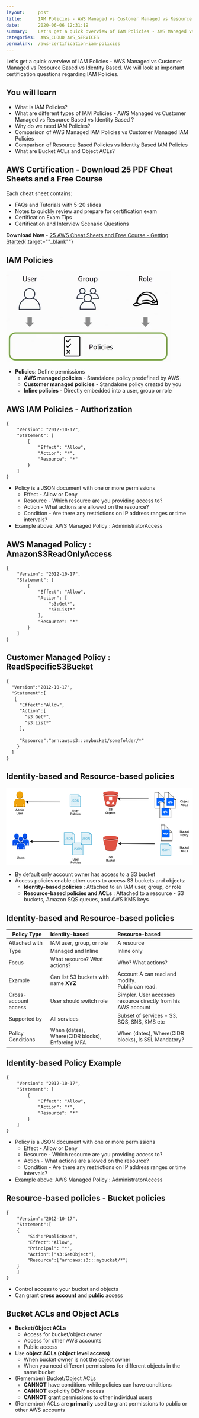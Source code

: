 ```yaml
---
layout:     post
title:      IAM Policies - AWS Managed vs Customer Managed vs Resource Based vs Identity Based  - AWS Certification
date:       2020-06-06 12:31:19
summary:    Let's get a quick overview of IAM Policies - AWS Managed vs Customer Managed vs Resource Based vs Identity Based. We will look at important certification questions regarding IAM Policies. 
categories:  AWS_CLOUD AWS_SERVICES
permalink:  /aws-certification-iam-policies
---
```


Let's get a quick overview of IAM Policies - AWS Managed vs Customer Managed vs Resource Based vs Identity Based. We will look at important certification questions regarding IAM Policies.

## You will learn
- What is IAM Policies?
- What are different types of IAM Policies - AWS Managed vs Customer Managed vs Resource Based vs Identity Based ?
- Why do we need IAM Policies?
- Comparison of AWS Managed IAM Policies vs Customer Managed IAM Policies
- Comparison of Resource Based Policies vs Identity Based IAM Policies
- What are Bucket ACLs and Object ACLs?

## AWS Certification - Download 25 PDF Cheat Sheets and a Free Course

Each cheat sheet contains:
- FAQs and Tutorials with 5-20 slides
- Notes to quickly review and prepare for certification exam
- Certification Exam Tips
- Certification and Interview Scenario Questions

**Download Now** - [25 AWS Cheat Sheets and Free Course - Getting Started](https://links.in28minutes.com/cloud-in28minutes-teachable-free-link){:target=""_blank""}



## IAM Policies

![](/images/aws/iam-overview.png) 
- **Policies**: Define permissions 
	- **AWS managed policies** - Standalone policy predefined by AWS
	- **Customer managed policies** - Standalone policy created by you
	- **Inline policies** - Directly embedded into a user, group or role


## AWS IAM Policies - Authorization

```
{
    "Version": "2012-10-17",
    "Statement": [
        {
            "Effect": "Allow",
            "Action": "*",
            "Resource": "*"
        }
    ]
}
```
- Policy is a JSON document with one or more permissions
	- Effect - Allow or Deny
	- Resource - Which resource are you providing access to?
	- Action - What actions are allowed on the resource?
	- Condition - Are there any restrictions on IP address ranges or time intervals?
- Example above: AWS Managed Policy : AdministratorAccess



## AWS Managed Policy : AmazonS3ReadOnlyAccess
```
{
    "Version": "2012-10-17",
    "Statement": [
        {
            "Effect": "Allow",
            "Action": [
                "s3:Get*",
                "s3:List*"
            ],
            "Resource": "*"
        }
    ]
}
```

## Customer Managed Policy : ReadSpecificS3Bucket

```
{ 
  "Version":"2012-10-17", 
  "Statement":[ 
   { 
     "Effect":"Allow", 
     "Action":[ 
       "s3:Get*", 
       "s3:List*" 
     ],
 
     "Resource":"arn:aws:s3:::mybucket/somefolder/*" 
    } 
  ] 
}
```




## Identity-based and Resource-based policies
![](/images/aws/01-S3/2-S3-AccessPolicies.png)
- By default only account owner has access to a S3 bucket
- Access policies enable other users to access S3 buckets and objects:
    - **Identity-based policies** : Attached to an IAM user, group, or role
    - **Resource-based policies and ACLs** : Attached to a resource - S3 buckets, Amazon SQS queues, and AWS KMS keys  

## Identity-based and Resource-based policies
 
| Policy Type |Identity-based  | Resource-based | 
|--|:--|:--|
| Attached with   |  IAM user, group, or role     | A resource       | 
| Type   |  Managed and Inline     | Inline only       |
|Focus|What resource? What actions?|Who? What actions?| 
|Example|Can list S3 buckets with name **XYZ**|Account A can read and modify. <BR/>Public can read.|
|Cross-account access| User should switch role|Simpler. User accesses resource directly from his AWS account|
|Supported by|All services|Subset of services - S3, SQS, SNS, KMS etc|
|Policy Conditions|When (dates),  Where(CIDR blocks), Enforcing MFA|When (dates),  Where(CIDR blocks), Is SSL Mandatory?|

## Identity-based Policy Example

```
{
    "Version": "2012-10-17",
    "Statement": [
        {
            "Effect": "Allow",
            "Action": "*",
            "Resource": "*"
        }
    ]
}
```
- Policy is a JSON document with one or more permissions
    - Effect - Allow or Deny
    - Resource - Which resource are you providing access to?
    - Action - What actions are allowed on the resource?
    - Condition - Are there any restrictions on IP address ranges or time intervals?
- Example above: AWS Managed Policy : AdministratorAccess

## Resource-based policies - Bucket policies
```
{
    "Version":"2012-10-17",
    "Statement":[
    {
        "Sid":"PublicRead",
        "Effect":"Allow",
        "Principal": "*",
        "Action":["s3:GetObject"],
        "Resource":["arn:aws:s3:::mybucket/*"]
    }
    ]
}
```

- Control access to your bucket and objects
- Can grant **cross account** and **public** access

## Bucket ACLs and Object ACLs 
- **Bucket/Object ACLs**
    - Access for bucket/object owner
    - Access for other AWS accounts
    - Public access
- Use **object ACLs (object level access)**
    - When bucket owner is not the object owner
    - When you need different permissions for different objects in the same bucket
- (Remember) Bucket/Object ACLs
    - **CANNOT** have conditions while policies can have conditions
    - **CANNOT** explicitly DENY access
    - **CANNOT** grant permissions to other individual users
- (Remember) ACLs are **primarily** used to grant permissions to public or other AWS accounts
